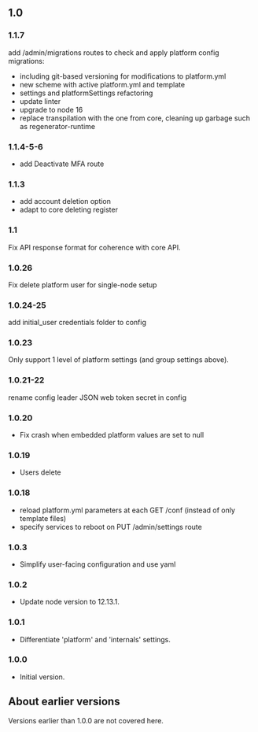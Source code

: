 ## 1.0

### 1.1.7

add /admin/migrations routes to check and apply platform config migrations:

- including git-based versioning for modifications to platform.yml
- new scheme with active platform.yml and template
- settings and platformSettings refactoring
- update linter
- upgrade to node 16
- replace transpilation with the one from core, cleaning up garbage such as regenerator-runtime

### 1.1.4-5-6

- add Deactivate MFA route

### 1.1.3

- add account deletion option
- adapt to core deleting register

### 1.1

Fix API response format for coherence with core API.

### 1.0.26

Fix delete platform user for single-node setup

### 1.0.24-25

add initial_user credentials folder to config

### 1.0.23

Only support 1 level of platform settings (and group settings above).

### 1.0.21-22

rename config leader JSON web token secret in config

### 1.0.20

- Fix crash when embedded platform values are set to null

### 1.0.19

- Users delete

### 1.0.18

- reload platform.yml parameters at each GET /conf (instead of only template files)
- specify services to reboot on PUT /admin/settings route

### 1.0.3

- Simplify user-facing configuration and use yaml

### 1.0.2

- Update node version to 12.13.1.

### 1.0.1

- Differentiate 'platform' and 'internals' settings.

### 1.0.0

- Initial version.

## About earlier versions

Versions earlier than 1.0.0 are not covered here.
